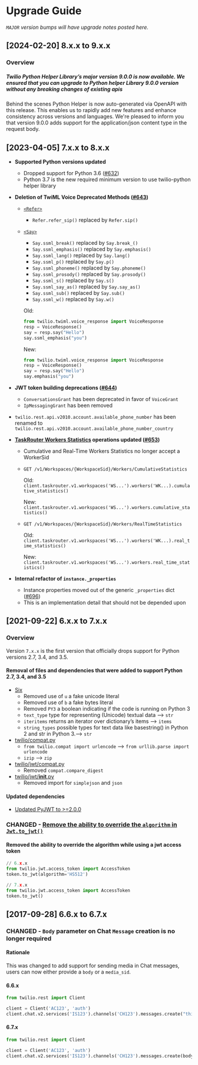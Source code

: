 # Upgrade Guide

_`MAJOR` version bumps will have upgrade notes
posted here._

## [2024-02-20] 8.x.x to 9.x.x
### Overview

##### Twilio Python Helper Library’s major version 9.0.0 is now available. We ensured that you can upgrade to Python helper Library 9.0.0 version without any breaking changes of existing apis

Behind the scenes Python Helper is now auto-generated via OpenAPI with this release. This enables us to rapidly add new features and enhance consistency across versions and languages.
We're pleased to inform you that version 9.0.0 adds support for the application/json content type in the request body.


## [2023-04-05] 7.x.x to 8.x.x

- **Supported Python versions updated**
  - Dropped support for Python 3.6 ([#632](https://github.com/twilio/twilio-python/pull/632))
  - Python 3.7 is the new required minimum version to use twilio-python helper library
- **Deletion of TwiML Voice Deprecated Methods ([#643](https://github.com/twilio/twilio-python/pull/643))**

  - [`<Refer>`](https://www.twilio.com/docs/voice/twiml/refer)
    - `Refer.refer_sip()` replaced by `Refer.sip()`
  - [`<Say>`](https://www.twilio.com/docs/voice/twiml/say/text-speech#generating-ssml-via-helper-libraries)

    - `Say.ssml_break()` replaced by `Say.break_()`
    - `Say.ssml_emphasis()` replaced by `Say.emphasis()`
    - `Say.ssml_lang()` replaced by `Say.lang()`
    - `Say.ssml_p()` replaced by `Say.p()`
    - `Say.ssml_phoneme()` replaced by `Say.phoneme()`
    - `Say.ssml_prosody()` replaced by `Say.prosody()`
    - `Say.ssml_s()` replaced by `Say.s()`
    - `Say.ssml_say_as()` replaced by `Say.say_as()`
    - `Say.ssml_sub()` replaced by `Say.sub()`
    - `Say.ssml_w()` replaced by `Say.w()`

    Old:

    ```python
    from twilio.twiml.voice_response import VoiceResponse
    resp = VoiceResponse()
    say = resp.say("Hello")
    say.ssml_emphasis("you")
    ```

    New:

    ```python
    from twilio.twiml.voice_response import VoiceResponse
    resp = VoiceResponse()
    say = resp.say("Hello")
    say.emphasis("you")
    ```

- **JWT token building deprecations ([#644](https://github.com/twilio/twilio-python/pull/644))**
  - `ConversationsGrant` has been deprecated in favor of `VoiceGrant`
  - `IpMessagingGrant` has been removed
- `twilio.rest.api.v2010.account.available_phone_number` has been renamed to `twilio.rest.api.v2010.account.available_phone_number_country`
- **[TaskRouter Workers Statistics](https://www.twilio.com/docs/taskrouter/api/worker/statistics) operations updated ([#653](https://github.com/twilio/twilio-python/pull/653))**

  - Cumulative and Real-Time Workers Statistics no longer accept a WorkerSid
  - `GET /v1/Workspaces/{WorkspaceSid}/Workers/CumulativeStatistics`

    Old: `client.taskrouter.v1.workspaces('WS...').workers('WK...).cumulative_statistics()`

    New: `client.taskrouter.v1.workspaces('WS...').workers.cumulative_statistics()`

  - `GET /v1/Workspaces/{WorkspaceSid}/Workers/RealTimeStatistics`

    Old: `client.taskrouter.v1.workspaces('WS...').workers('WK...).real_time_statistics()`

    New: `client.taskrouter.v1.workspaces('WS...').workers.real_time_statistics()`

- **Internal refactor of `instance._properties`**
  - Instance properties moved out of the generic `_properties` dict ([#696](https://github.com/twilio/twilio-python/pull/696))
  - This is an implementation detail that should not be depended upon

## [2021-09-22] 6.x.x to 7.x.x

### Overview

Version `7.x.x` is the first version that officially drops support for Python versions 2.7, 3.4, and 3.5.

#### Removal of files and dependencies that were added to support Python 2.7, 3.4, and 3.5

- [Six](https://github.com/twilio/twilio-python/pull/560/files#diff-4d7c51b1efe9043e44439a949dfd92e5827321b34082903477fd04876edb7552L4)
  - Removed use of `u` a fake unicode literal
  - Removed use of `b` a fake bytes literal
  - Removed `PY3` a boolean indicating if the code is running on Python 3
  - `text_type` type for representing (Unicode) textual data --> `str`
  - `iteritems` returns an iterator over dictionary’s items --> `items`
  - `string_types` possible types for text data like basestring() in Python 2 and str in Python 3.--> `str`
- [twilio/compat.py](https://github.com/twilio/twilio-python/pull/560/files?file-filters%5B%5D=.md&file-filters%5B%5D=.py&file-filters%5B%5D=.toml&file-filters%5B%5D=.txt&file-filters%5B%5D=.yml&file-filters%5B%5D=No+extension#diff-e327449701a8717c94e1a084cdfc7dbf334c634cddf3867058b8f991d2de52c1L1)
  - `from twilio.compat import urlencode` --> `from urllib.parse import urlencode`
  - `izip` --> `zip`
- [twilio/jwt/compat.py](https://github.com/twilio/twilio-python/pull/560/files?file-filters%5B%5D=.md&file-filters%5B%5D=.py&file-filters%5B%5D=.toml&file-filters%5B%5D=.txt&file-filters%5B%5D=.yml&file-filters%5B%5D=No+extension#diff-03276a6bdd4ecdf37ab6bedf60032dd05f640e1b470e4353badc787d80ba73d5L1)
  - Removed `compat.compare_digest`
- [twilio/jwt/**init**.py](https://github.com/twilio/twilio-python/pull/560/files?file-filters%5B%5D=.ini&file-filters%5B%5D=.py&file-filters%5B%5D=.yml#diff-9152dd65476e69cc34a307781d5cef195070f48da5670ed0934fd34a9ac91150L12-L16)
  - Removed import for `simplejson` and `json`

#### Updated dependencies

- [Updated PyJWT to >=2.0.0](https://github.com/twilio/twilio-python/pull/560/files#diff-4d7c51b1efe9043e44439a949dfd92e5827321b34082903477fd04876edb7552L6)

### CHANGED - [Remove the ability to override the `algorithm` in `Jwt.to_jwt()`](https://github.com/twilio/twilio-python/pull/560/commits/dab158f429015e0894217d6503f55b517c27c474)

#### Removed the ability to override the algorithm while using a jwt access token

```python
// 6.x.x
from twilio.jwt.access_token import AccessToken
token.to_jwt(algorithm='HS512')
```

```python
// 7.x.x
from twilio.jwt.access_token import AccessToken
token.to_jwt()
```

## [2017-09-28] 6.6.x to 6.7.x

### CHANGED - `Body` parameter on Chat `Message` creation is no longer required

#### Rationale

This was changed to add support for sending media in Chat messages, users can now either provide a `body` or a `media_sid`.

#### 6.6.x

```python
from twilio.rest import Client

client = Client('AC123', 'auth')
client.chat.v2.services('IS123').channels('CH123').messages.create("this is the body")
```

#### 6.7.x

```python
from twilio.rest import Client

client = Client('AC123', 'auth')
client.chat.v2.services('IS123').channels('CH123').messages.create(body="this is the body")
```
